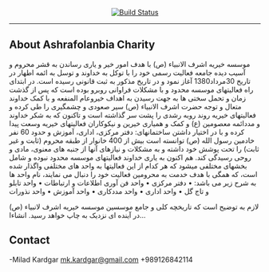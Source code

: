 
<p align="center">
<a href="https://travis-ci.org/laravel/framework"><img src="http://ashrafolanbia.ir/public/assets/global/images/logo-wide@2x.png?i=4" alt="Build Status"></a>
    <hr>
</p>

## About Ashrafolanbia Charity


موسسه خیریه اشرف الانبیاء (ص) با هدف امور خیر و یاری رساندن به قشر محروم و آسیب دیده جامعه فعالیت رسمی خود را با توکل به خداوند و توسل به ائمه اطهار در تاریخ 30مرداد1380 آغاز نمود و در تاریخ مذکور به ثبت قانونی رسیده است.
در ابتدای راه فعالیتهای موسسه محدود و با مشکلات فراوانی روبرو بوده است که پس از گذشت زمان و تحمل سختی ها به جهت رسیدن به اهداف خیروعام المنفعه و با کمک خداوند متعال و توجه حضرت اشرف الانبیاء (ص) سیر صعودی و چشمگیری را طی کرده و فعالیتهای خیریه روند روبه رشدی را پشت سر گذاشته است و تاکنون که به شکر خداوند و مددائمه معصومین (ع) و کمک و همیاری خیرین و نیکوکاران فعالیتهای خیریه وسعت پیدا کرده و با در اختیار داشتن ساختمانهای: دفتر مرکزی، اداری، آموزش و حدود 60 نفر خادمین رسول الله (ص) توانسته است بیش از 400 خانوار از طبقه محروم (ثابت و غیر ثابت) را تحت پوشش خود داشته و به مشکلات و نیازهای آنها از جنبه های معنوی، مادی و روحی رسیدگی کند.
هم اکنون به یاری خداوند فعالیتهای موسسه محدود نبوده و شامل بخشهای مختلفی میشود که هر کدام از این فعالیتها به واحد های مختلفی واگذار شده است، که همگی با هدف خدمت به محرومین فعالیت خود را دنبال می نمایند، نام واحد ها به شرح زیر می باشد:
•    دفتر مرکزی
•    واحد فن آوری اطلاعات و ارتباطات
•    واحد تابلو و تاج گل 
•    واحد اداری
•    واحد مددکاری
•    واحد آموزش
•    واحد نذورات

لازم به توضیح است که تاریخچه کلی و جامع موسسین موسسه خیریه اشرف لانبیاء (ص) در آینده ای نزدیک به چاپ خواهد رسید. انشاءا...



## Contact

-Milad Kardgar mk.kardgar@gmail.com +989126842114



